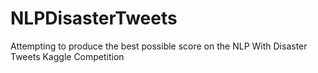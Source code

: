 # NLPDisasterTweets
Attempting to produce the best possible score on the NLP With Disaster Tweets Kaggle Competition
